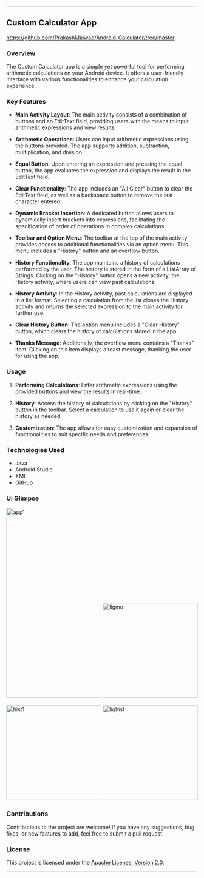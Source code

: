 
---

## Custom Calculator App
https://github.com/PrakashMalwad/Android-Calculator/tree/master
### Overview

The Custom Calculator app is a simple yet powerful tool for performing arithmetic calculations on your Android device. It offers a user-friendly interface with various functionalities to enhance your calculation experience.

### Key Features

- **Main Activity Layout**: The main activity consists of a combination of buttons and an EditText field, providing users with the means to input arithmetic expressions and view results.

- **Arithmetic Operations**: Users can input arithmetic expressions using the buttons provided. The app supports addition, subtraction, multiplication, and division.

- **Equal Button**: Upon entering an expression and pressing the equal button, the app evaluates the expression and displays the result in the EditText field.

- **Clear Functionality**: The app includes an "All Clear" button to clear the EditText field, as well as a backspace button to remove the last character entered.

- **Dynamic Bracket Insertion**: A dedicated button allows users to dynamically insert brackets into expressions, facilitating the specification of order of operations in complex calculations.

- **Toolbar and Option Menu**: The toolbar at the top of the main activity provides access to additional functionalities via an option menu. This menu includes a "History" button and an overflow button.

- **History Functionality**: The app maintains a history of calculations performed by the user. The history is stored in the form of a ListArray of Strings. Clicking on the "History" button opens a new activity, the History activity, where users can view past calculations.

- **History Activity**: In the History activity, past calculations are displayed in a list format. Selecting a calculation from the list closes the History activity and returns the selected expression to the main activity for further use.

- **Clear History Button**: The option menu includes a "Clear History" button, which clears the history of calculations stored in the app.

- **Thanks Message**: Additionally, the overflow menu contains a "Thanks" item. Clicking on this item displays a toast message, thanking the user for using the app.

### Usage

1. **Performing Calculations**: Enter arithmetic expressions using the provided buttons and view the results in real-time.

2. **History**: Access the history of calculations by clicking on the "History" button in the toolbar. Select a calculation to use it again or clear the history as needed.

3. **Customization**: The app allows for easy customization and expansion of functionalities to suit specific needs and preferences.

### Technologies Used

- Java
- Android Studio
- XML
- GitHub

### Ui Glimpse

<img src="https://github.com/PrakashMalwad/Android-Calculator/assets/70951170/9a910357-0772-43b8-9b1f-71fe04012caa" alt="app1" width="250" height="500">
<img src="https://github.com/PrakashMalwad/Android-Calculator/assets/70951170/e4bb361a-a64b-43cc-b0c7-7a76fca38bea" alt="ligmo" width="250"><br><br>
<img src="https://github.com/PrakashMalwad/Android-Calculator/assets/70951170/ba6bc3ec-1bff-4db9-8206-699ddcecc86e" alt="hist1" width="250">
<img src="https://github.com/PrakashMalwad/Android-Calculator/assets/70951170/d6325b1c-e072-44ff-87b2-8c138994a623" alt="lighist" width="250">








### Contributions

Contributions to the project are welcome! If you have any suggestions, bug fixes, or new features to add, feel free to submit a pull request.

### License

This project is licensed under the [Apache License, Version 2.0](https://www.apache.org/licenses/LICENSE-2.0).



--- 
